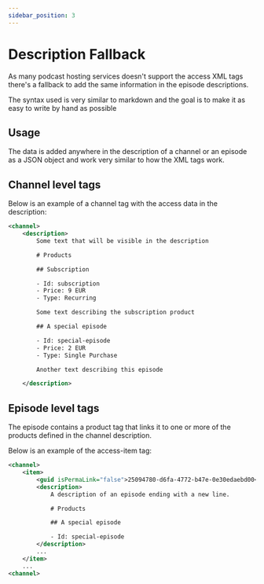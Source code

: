 ```yaml
---
sidebar_position: 3
---
```


# Description Fallback

As many podcast hosting services doesn't support the access XML tags there's a fallback to add the same information in the episode descriptions.

The syntax used is very similar to markdown and the goal is to make it as easy to write by hand as possible

## Usage

The data is added anywhere in the description of a channel or an episode as a JSON object and work very similar to how the XML tags work.

## Channel level tags

Below is an example of a channel tag with the access data in the description:

```xml
<channel>
    <description>
        Some text that will be visible in the description

        # Products

        ## Subscription

        - Id: subscription
        - Price: 9 EUR
        - Type: Recurring

        Some text describing the subscription product

        ## A special episode

        - Id: special-episode
        - Price: 2 EUR
        - Type: Single Purchase

        Another text describing this episode

    </description>
```

## Episode level tags

The episode contains a product tag that links it to one or more of the products defined in the channel description.

Below is an example of the access-item tag:

```xml
<channel>
    <item>
        <guid isPermaLink="false">25094780-d6fa-4772-b47e-0e30edaebd00</guid>
        <description>
            A description of an episode ending with a new line.

            # Products

            ## A special episode

            - Id: special-episode
        </description>
        ...
    </item>
    ...
<channel>
```
